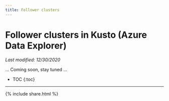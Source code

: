 ```yaml
---
title: Follower clusters
---
```

# Follower clusters in Kusto (Azure Data Explorer)

*Last modified: 12/30/2020*

... Coming soon, stay tuned ...

* TOC
{:toc}

---

{% include  share.html %}